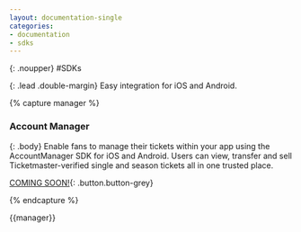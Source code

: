 ```yaml
---
layout: documentation-single
categories:
- documentation
- sdks
---
```



{: .noupper}
#SDKs


{: .lead .double-margin}
Easy integration for iOS and Android.

{% capture manager %}
### Account Manager

{: .body}
Enable fans to manage their tickets within your app using 
the AccountManager SDK for iOS and Android. Users can 
view, transfer and sell Ticketmaster-verified single and 
season tickets all in one trusted place.

[COMING SOON!](javascript:void(0)){: .button.button-grey}

{% endcapture %}

<div class="grey-box android" markdown="1">
{{manager}}
</div>
